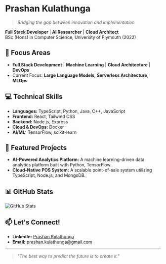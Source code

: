 # Prashan Kulathunga
> *Bridging the gap between innovation and implementation*

**Full Stack Developer** | **AI Researcher** | **Cloud Architect**  
BSc (Hons) in Computer Science, University of Plymouth (2022)

## 🚀 Focus Areas
- **Full Stack Development** | **Machine Learning** | **Cloud Architecture** | **DevOps**  
- Current Focus: **Large Language Models**, **Serverless Architecture**, **MLOps**

## 💻 Technical Skills
- **Languages:** TypeScript, Python, Java, C++, JavaScript  
- **Frontend:** React, Tailwind CSS  
- **Backend:** Node.js, Express  
- **Cloud & DevOps:** Docker  
- **AI/ML:** TensorFlow, scikit-learn

## 🌟 Featured Projects
- **AI-Powered Analytics Platform:** A machine learning-driven data analytics platform built with Python, TensorFlow.
- **Cloud-Native POS System:** A scalable point-of-sale system utilizing TypeScript, Node.js, and MongoDB.

## 📊 GitHub Stats
![GitHub Stats](https://github-readme-stats.vercel.app/api?username=prashankulathunga&show_icons=true&theme=dark)

## 📫 Let's Connect!
- **LinkedIn:** [Prashan Kulathunga](https://www.linkedin.com/in/prashan-kulathunga-673421294/)  
- **Email:** [prashan.kulathunga@gmail.com](mailto:prashan.kulathunga@gmail.com) 

---

> *"The best way to predict the future is to create it."*
